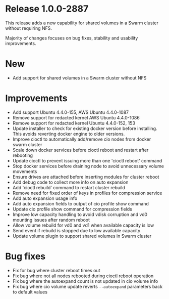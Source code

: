 # Release 1.0.0-2887
This release adds a new capability for shared volumes in a Swarm cluster without requiring NFS. 

Majority of changes focuses on bug fixes, stability and usability improvements. 

# New
- Add support for shared volumes in a Swarm cluster without NFS 

# Improvements
- Add support Ubuntu 4.4.0-155, AWS Ubuntu 4.4.0-1087
- Remove support for redacted kernel AWS Ubuntu 4.4.0-1086
- Remove support for redacted kernel Ubuntu 4.4.0-152, 153
- Update installer to check for existing docker version before installing. This avoids reverting docker engine to older versions.
- Improve cioctl to automatically add/remove cio nodes from docker swarm cluster
- Scale down docker services before cioctl reboot and restart after rebooting
- Update cioctl to prevent issuing more than one 'cioctl reboot' command
- Stop docker services before draining node to avoid unnecessary volume movements
- Ensure drives are attached before inserting modules for cluster reboot
- Add debug code to collect more info on auto expansion
- Add 'cioctl rebuild' command to restart cluster rebuild
- Remove need for fixed order of keys in profiles for compression service
- Add auto expansion usage info
- Add auto expansion fields to output of cio profile show command
- Update cio profile show command for compression fields
- Improve low capacity handling to avoid vdisk corruption and vd0 mounting issues after random reboot
- Allow volume rebuild for vd0 and vd1 when available capacity is low
- Send event if rebuild is stopped due to low available capacity
- Update volume plugin to support shared volumes in Swarm cluster

# Bug fixes
- Fix for bug where cluster reboot times out
- Fix bug where not all nodes rebooted during cioctl reboot operation
- Fix bug where the autoexpand count is not updated in cio volume info
- Fix bug where cio volume update reverts `--autoexpand` parameters back to default values
